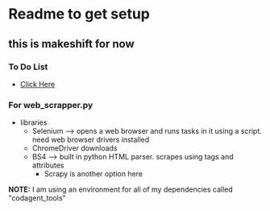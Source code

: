 # Readme to get setup
## this is makeshift for now

### To Do List
- [Click Here](todo.md)

### For web_scrapper.py 
- libraries
    - Selenium --> opens a web browser and runs tasks in it using a script.  need web browser drivers installed 
    - ChromeDriver downloads
    - BS4 --> built in python HTML parser.  scrapes using tags and attributes 
        - Scrapy is another option here


**NOTE:** I am using an environment for all of my dependencies called "codagent_tools"
